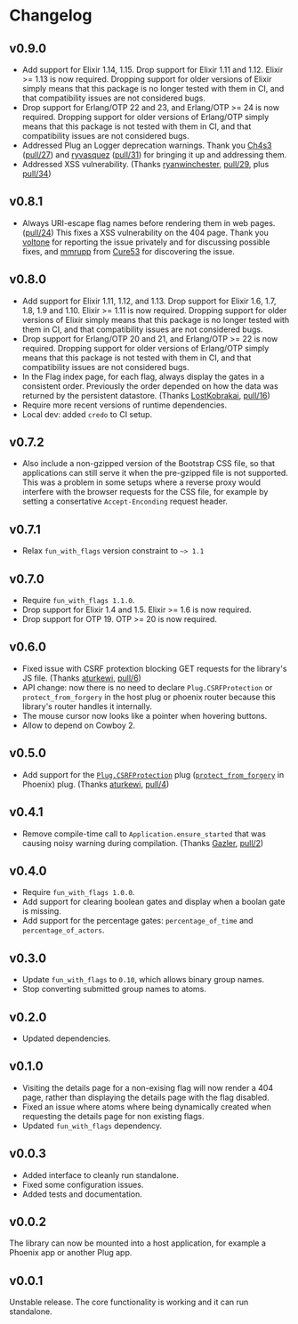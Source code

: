 # Changelog

## v0.9.0

* Add support for Elixir 1.14, 1.15. Drop support for Elixir 1.11 and 1.12. Elixir >= 1.13 is now required. Dropping support for older versions of Elixir simply means that this package is no longer tested with them in CI, and that compatibility issues are not considered bugs.
* Drop support for Erlang/OTP 22 and 23, and Erlang/OTP >= 24 is now required. Dropping support for older versions of Erlang/OTP simply means that this package is not tested with them in CI, and that compatibility issues are not considered bugs.
* Addressed Plug an Logger deprecation warnings. Thank you [Ch4s3](https://github.com/Ch4s3) ([pull/27](https://github.com/tompave/fun_with_flags_ui/pull/27)) and [ryvasquez](https://github.com/ryvasquez) ([pull/31](https://github.com/tompave/fun_with_flags_ui/pull/31)) for bringing it up and addressing them.
* Addressed XSS vulnerability. (Thanks [ryanwinchester](https://github.com/ryanwinchester), [pull/29](https://github.com/tompave/fun_with_flags_ui/pull/29), plus [pull/34](https://github.com/tompave/fun_with_flags_ui/pull/34))

## v0.8.1

* Always URI-escape flag names before rendering them in web pages. ([pull/24](https://github.com/tompave/fun_with_flags_ui/pull/24)) This fixes a XSS vulnerability on the 404 page. Thank you [voltone](https://github.com/voltone) for reporting the issue privately and for discussing possible fixes, and [mmrupp](https://github.com/mmrupp) from [Cure53](https://cure53.de/) for discovering the issue.

## v0.8.0

* Add support for Elixir 1.11, 1.12, and 1.13. Drop support for Elixir 1.6, 1.7, 1.8, 1.9 and 1.10. Elixir >= 1.11 is now required. Dropping support for older versions of Elixir simply means that this package is no longer tested with them in CI, and that compatibility issues are not considered bugs.
* Drop support for Erlang/OTP 20 and 21, and Erlang/OTP >= 22 is now required. Dropping support for older versions of Erlang/OTP simply means that this package is not tested with them in CI, and that compatibility issues are not considered bugs.
* In the Flag index page, for each flag, always display the gates in a consistent order. Previously the order depended on how the data was returned by the persistent datastore. (Thanks [LostKobrakai](https://github.com/LostKobrakai), [pull/16](https://github.com/tompave/fun_with_flags_ui/pull/16))
* Require more recent versions of runtime dependencies.
* Local dev: added `credo` to CI setup.

## v0.7.2

* Also include a non-gzipped version of the Bootstrap CSS file, so that applications can still serve it when the pre-gzipped file is not supported. This was a problem in some setups where a reverse proxy would interfere with the browser requests for the CSS file, for example by setting a consertative `Accept-Enconding` request header.

## v0.7.1

* Relax `fun_with_flags` version constraint to `~> 1.1`

## v0.7.0

* Require `fun_with_flags 1.1.0`.
* Drop support for Elixir 1.4 and 1.5. Elixir >= 1.6 is now required.
* Drop support for OTP 19. OTP >= 20 is now required.

## v0.6.0

* Fixed issue with CSRF protextion blocking GET requests for the library's JS file. (Thanks [aturkewi](https://github.com/aturkewi), [pull/6](https://github.com/tompave/fun_with_flags_ui/pull/6))
* API change: now there is no need to declare `Plug.CSRFProtection` or `protect_from_forgery` in the host plug or phoenix router because this library's router handles it internally.
* The mouse cursor now looks like a pointer when hovering buttons.
* Allow to depend on Cowboy 2.

## v0.5.0

* Add support for the [`Plug.CSRFProtection`](https://hexdocs.pm/plug/1.6.2/Plug.CSRFProtection.html) plug ([`protect_from_forgery`](https://hexdocs.pm/phoenix/1.3.4/Phoenix.Controller.html#protect_from_forgery/2) in Phoenix) plug. (Thanks [aturkewi](https://github.com/aturkewi), [pull/4](https://github.com/tompave/fun_with_flags_ui/pull/4))

## v0.4.1

* Remove compile-time call to `Application.ensure_started` that was causing noisy warning during compilation. (Thanks [Gazler](https://github.com/Gazler), [pull/2](https://github.com/tompave/fun_with_flags_ui/pull/2))

## v0.4.0

* Require `fun_with_flags 1.0.0`.
* Add support for clearing boolean gates and display when a boolan gate is missing.
* Add support for the percentage gates: `percentage_of_time` and `percentage_of_actors`.

## v0.3.0

* Update `fun_with_flags` to `0.10`, which allows binary group names.
* Stop converting submitted group names to atoms.

## v0.2.0

* Updated dependencies.

## v0.1.0

* Visiting the details page for a non-exising flag will now render a 404 page, rather than displaying the details page with the flag disabled.
* Fixed an issue where atoms where being dynamically created when requesting the details page for non existing flags.
* Updated `fun_with_flags` dependency.

## v0.0.3

* Added interface to cleanly run standalone.
* Fixed some configuration issues.
* Added tests and documentation.

## v0.0.2

The library can now be mounted into a host application, for example a Phoenix app or another Plug app.

## v0.0.1

Unstable release.
The core functionality is working and it can run standalone.
